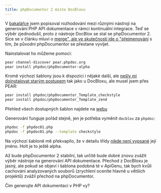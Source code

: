 ```yaml
---
title: phpDocumentor 2 místo DocBloxu
---
```


V [bakalářce](/bp/) jsem popisoval rozhodování mezi různými nástroji na generování PHP API dokumentace v rámci kontinuální integrace. Teď se výběr zjednodušil, proto z nástroje DocBlox se stal se phpDocumentor 2. Sice se v článku mluví o [merge", ale ve skutečnosti jde o "přejmenování](https://github.com/phpDocumentor/phpDocumentor2/commit/4d2dd3a36c4df21eaf2f254b0ca2ef281995e254) s tím, že původní phpDocumentor se přestane vyvíjet.

Nainstalovat ho můžeme pomocí:
~~~bash
pear channel-discover pear.phpdoc.org
pear install phpdoc/phpDocumentor-alpha
~~~

Kromě výchozí šablony jsou k dispozici i nějaké další, ale [nešly mi doinstalovat starým postupem](https://github.com/phpDocumentor/phpDocumentor2/issues/452) tak jako u DocBloxu, ale musel jsem přes PEAR:

~~~bash
pear install phpdoc/phpDocumentor_Template_checkstyle
pear install phpdoc/phpDocumentor_Template_zend
~~~

Přehled všech dostupných šablon najdete na [webu](https://pear.phpdoc.org/)

Generování funguje pořád stejně, jen je potřeba vyměnit `docblox` za `phpdoc`:
~~~bash
phpdoc -f phpdoc01.php
phpdoc -f phpdoc01.php --template checkstyle
~~~

Na výchozí šabloně mě překvapilo, že v detailu třídy [nikde není vypsané](https://github.com/phpDocumentor/phpDocumentor2/issues/453) její jméno. Holt je to ještě alpha.

Až bude phpDocumentor 2 stabilní, tak určitě bude dobré znovu zvážit výběr nástroje na generování API dokumentace. Přechod z DocBloxu je jasný, ale pokud se objeví i šablona podobná té v ApiGenu, tak bych kvůli cachování analyzovaných souborů (zrychlení oceníte hlavně u větších projektů) zvážil přechod na phpDocumentor.

Čím generujte API dokumentaci v PHP vy?
